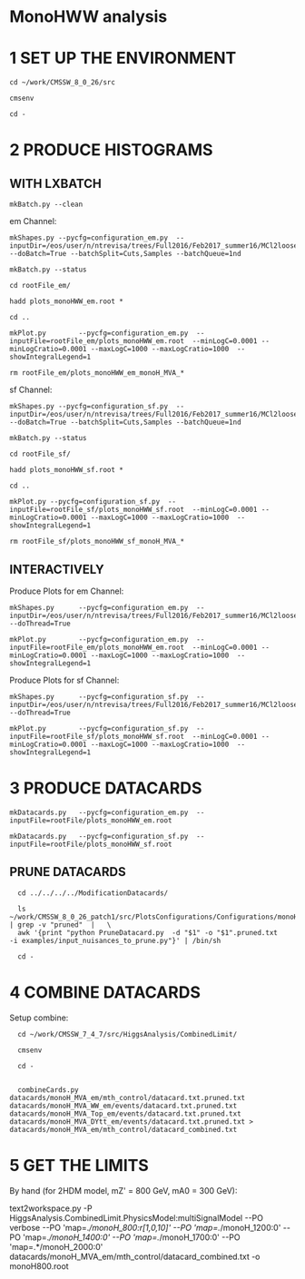 MonoHWW analysis
================

# 1 SET UP THE ENVIRONMENT

    cd ~/work/CMSSW_8_0_26/src

    cmsenv

    cd -


# 2 PRODUCE HISTOGRAMS

WITH LXBATCH
------------

    mkBatch.py --clean

em Channel:

    mkShapes.py --pycfg=configuration_em.py  --inputDir=/eos/user/n/ntrevisa/trees/Full2016/Feb2017_summer16/MCl2looseCut__hadd__bSFL2pTEffCut__l2tight__wwSel__monohSel/  --doBatch=True --batchSplit=Cuts,Samples --batchQueue=1nd

    mkBatch.py --status

    cd rootFile_em/

    hadd plots_monoHWW_em.root *

    cd ..

    mkPlot.py        --pycfg=configuration_em.py  --inputFile=rootFile_em/plots_monoHWW_em.root  --minLogC=0.0001 --minLogCratio=0.0001 --maxLogC=1000 --maxLogCratio=1000  --showIntegralLegend=1

    rm rootFile_em/plots_monoHWW_em_monoH_MVA_*


sf Channel:

    mkShapes.py --pycfg=configuration_sf.py  --inputDir=/eos/user/n/ntrevisa/trees/Full2016/Feb2017_summer16/MCl2looseCut__hadd__bSFL2pTEffCut__l2tight__sfSel__monohSel/  --doBatch=True --batchSplit=Cuts,Samples --batchQueue=1nd

    mkBatch.py --status

    cd rootFile_sf/

    hadd plots_monoHWW_sf.root *

    cd ..

    mkPlot.py --pycfg=configuration_sf.py  --inputFile=rootFile_sf/plots_monoHWW_sf.root  --minLogC=0.0001 --minLogCratio=0.0001 --maxLogC=1000 --maxLogCratio=1000  --showIntegralLegend=1

    rm rootFile_sf/plots_monoHWW_sf_monoH_MVA_*



INTERACTIVELY
-------------

Produce Plots for em Channel:

    mkShapes.py      --pycfg=configuration_em.py  --inputDir=/eos/user/n/ntrevisa/trees/Full2016/Feb2017_summer16/MCl2looseCut__hadd__bSFL2pTEffCut__l2tight__wwSel__monohSel/  --doThread=True

    mkPlot.py        --pycfg=configuration_em.py  --inputFile=rootFile_em/plots_monoHWW_em.root  --minLogC=0.0001 --minLogCratio=0.0001 --maxLogC=1000 --maxLogCratio=1000  --showIntegralLegend=1


Produce Plots for sf Channel:

    mkShapes.py      --pycfg=configuration_sf.py  --inputDir=/eos/user/n/ntrevisa/trees/Full2016/Feb2017_summer16/MCl2looseCut__hadd__bSFL2pTEffCut__l2tight__sfSel__monohSel/ --doThread=True

    mkPlot.py        --pycfg=configuration_sf.py  --inputFile=rootFile_sf/plots_monoHWW_sf.root  --minLogC=0.0001 --minLogCratio=0.0001 --maxLogC=1000 --maxLogCratio=1000  --showIntegralLegend=1


# 3 PRODUCE DATACARDS

    mkDatacards.py   --pycfg=configuration_em.py  --inputFile=rootFile/plots_monoHWW_em.root

    mkDatacards.py   --pycfg=configuration_sf.py  --inputFile=rootFile/plots_monoHWW_sf.root


PRUNE DATACARDS
---------------

      cd ../../../../ModificationDatacards/

      ls ~/work/CMSSW_8_0_26_patch1/src/PlotsConfigurations/Configurations/monoHWW/Full2016/datacards/*/*/*.txt  | grep -v "pruned"  |   \
      awk '{print "python PruneDatacard.py  -d "$1" -o "$1".pruned.txt    -i examples/input_nuisances_to_prune.py"}' | /bin/sh

      cd -


# 4 COMBINE DATACARDS

Setup combine:

      cd ~/work/CMSSW_7_4_7/src/HiggsAnalysis/CombinedLimit/

      cmsenv     

      cd -


      combineCards.py datacards/monoH_MVA_em/mth_control/datacard.txt.pruned.txt datacards/monoH_MVA_WW_em/events/datacard.txt.pruned.txt datacards/monoH_MVA_Top_em/events/datacard.txt.pruned.txt datacards/monoH_MVA_DYtt_em/events/datacard.txt.pruned.txt > datacards/monoH_MVA_em/mth_control/datacard_combined.txt


# 5 GET THE LIMITS

By hand (for 2HDM model, mZ' = 800 GeV, mA0 = 300 GeV):

   text2workspace.py -P HiggsAnalysis.CombinedLimit.PhysicsModel:multiSignalModel  --PO verbose --PO 'map=.*/monoH_800:r[1,0,10]' --PO 'map=.*/monoH_1200:0' --PO 'map=.*/monoH_1400:0' --PO 'map=.*/monoH_1700:0' --PO 'map=.*/monoH_2000:0' datacards/monoH_MVA_em/mth_control/datacard_combined.txt -o monoH800.root